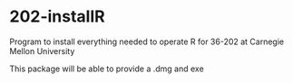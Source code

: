 # 202-installR
Program to install everything needed to operate R for 36-202 at Carnegie Mellon University

This package will be able to provide a .dmg and exe 
